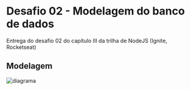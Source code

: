 # Desafio 02 - Modelagem do banco de dados

Entrega do desafio 02 do capítulo III da trilha de NodeJS (Ignite, Rocketseat)

## Modelagem

![diagrama]('https://raw.githubusercontent.com/Garoze/modelagem-banco-de-dados/main/assets/diagram.png')
